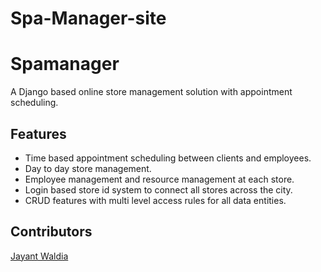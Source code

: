 # Spa-Manager-site
# Spamanager
A Django based online store management solution with appointment scheduling.

## Features
* Time based appointment scheduling between clients and employees.
* Day to day store management.
* Employee management and resource management at each store.
* Login based store id system to connect all stores across the city.
* CRUD features with multi level access rules for all data entities.

## Contributors
[Jayant Waldia](github.com/jayantsudo24)  

